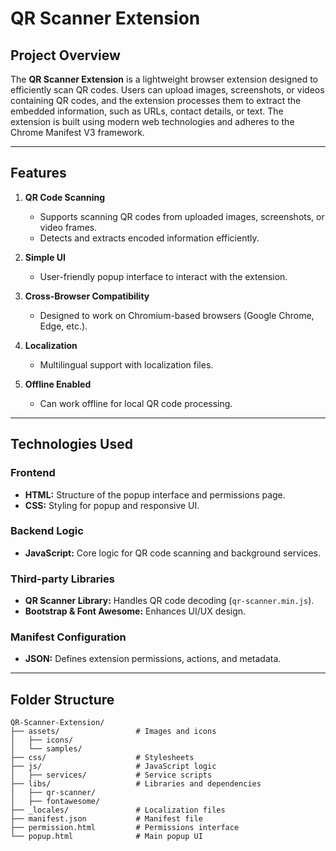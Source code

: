 # QR Scanner Extension

## Project Overview

The **QR Scanner Extension** is a lightweight browser extension designed to efficiently scan QR codes. Users can upload images, screenshots, or videos containing QR codes, and the extension processes them to extract the embedded information, such as URLs, contact details, or text. The extension is built using modern web technologies and adheres to the Chrome Manifest V3 framework.

---

## Features

1. **QR Code Scanning**
   - Supports scanning QR codes from uploaded images, screenshots, or video frames.
   - Detects and extracts encoded information efficiently.

2. **Simple UI**
   - User-friendly popup interface to interact with the extension.

3. **Cross-Browser Compatibility**
   - Designed to work on Chromium-based browsers (Google Chrome, Edge, etc.).

4. **Localization**
   - Multilingual support with localization files.

5. **Offline Enabled**
   - Can work offline for local QR code processing.

---

## Technologies Used

### **Frontend**
- **HTML:** Structure of the popup interface and permissions page.
- **CSS:** Styling for popup and responsive UI.

### **Backend Logic**
- **JavaScript:** Core logic for QR code scanning and background services.

### **Third-party Libraries**
- **QR Scanner Library:** Handles QR code decoding (`qr-scanner.min.js`).
- **Bootstrap & Font Awesome:** Enhances UI/UX design.

### **Manifest Configuration**
- **JSON:** Defines extension permissions, actions, and metadata.

---

## Folder Structure

```plaintext
QR-Scanner-Extension/
├── assets/                 # Images and icons
│   ├── icons/
│   └── samples/
├── css/                    # Stylesheets
├── js/                     # JavaScript logic
│   ├── services/           # Service scripts
├── libs/                   # Libraries and dependencies
│   ├── qr-scanner/
│   ├── fontawesome/
├── _locales/               # Localization files
├── manifest.json           # Manifest file
├── permission.html         # Permissions interface
└── popup.html              # Main popup UI
